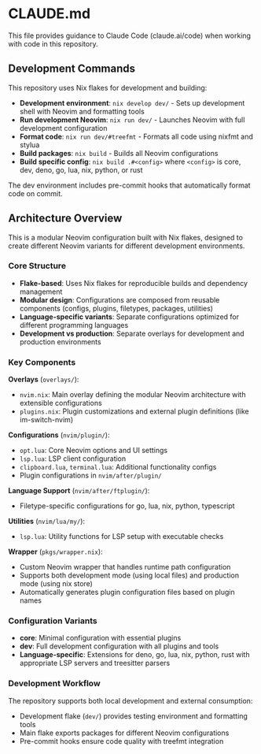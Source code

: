 # CLAUDE.md

This file provides guidance to Claude Code (claude.ai/code) when working with code in this repository.

## Development Commands

This repository uses Nix flakes for development and building:

- **Development environment**: `nix develop dev/` - Sets up development shell with Neovim and formatting tools  
- **Run development Neovim**: `nix run dev/` - Launches Neovim with full development configuration
- **Format code**: `nix run dev/#treefmt` - Formats all code using nixfmt and stylua
- **Build packages**: `nix build` - Builds all Neovim configurations
- **Build specific config**: `nix build .#<config>` where `<config>` is core, dev, deno, go, lua, nix, python, or rust

The dev environment includes pre-commit hooks that automatically format code on commit.

## Architecture Overview

This is a modular Neovim configuration built with Nix flakes, designed to create different Neovim variants for different development environments.

### Core Structure

- **Flake-based**: Uses Nix flakes for reproducible builds and dependency management
- **Modular design**: Configurations are composed from reusable components (configs, plugins, filetypes, packages, utilities)
- **Language-specific variants**: Separate configurations optimized for different programming languages
- **Development vs production**: Separate overlays for development and production environments

### Key Components

**Overlays** (`overlays/`):
- `nvim.nix`: Main overlay defining the modular Neovim architecture with extensible configurations
- `plugins.nix`: Plugin customizations and external plugin definitions (like im-switch-nvim)

**Configurations** (`nvim/plugin/`):
- `opt.lua`: Core Neovim options and UI settings
- `lsp.lua`: LSP client configuration  
- `clipboard.lua`, `terminal.lua`: Additional functionality configs
- Plugin configurations in `nvim/after/plugin/`

**Language Support** (`nvim/after/ftplugin/`):
- Filetype-specific configurations for go, lua, nix, python, typescript

**Utilities** (`nvim/lua/my/`):
- `lsp.lua`: Utility functions for LSP setup with executable checks

**Wrapper** (`pkgs/wrapper.nix`):
- Custom Neovim wrapper that handles runtime path configuration
- Supports both development mode (using local files) and production mode (using nix store)
- Automatically generates plugin configuration files based on plugin names

### Configuration Variants

- **core**: Minimal configuration with essential plugins
- **dev**: Full development configuration with all plugins and tools
- **Language-specific**: Extensions for deno, go, lua, nix, python, rust with appropriate LSP servers and treesitter parsers

### Development Workflow

The repository supports both local development and external consumption:
- Development flake (`dev/`) provides testing environment and formatting tools
- Main flake exports packages for different Neovim configurations
- Pre-commit hooks ensure code quality with treefmt integration